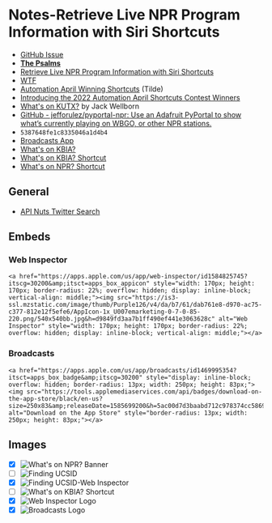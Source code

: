 # Notes-Retrieve Live NPR Program Information with Siri Shortcuts
- [GitHub Issue](https://github.com/extratone/bilge/issues/331)
- [**The Psalms**](https://bilge.world/npr-siri-shortcuts)
- [Retrieve Live NPR Program Information with Siri Shortcuts](drafts://open?uuid=FC5D51EA-5AF1-45E2-8E4B-2313AF84C31D)
- [WTF](https://davidblue.wtf/drafts/32965B91-A784-4651-9F9E-EE02C9548DE2.html)
- [Automation April Winning Shortcuts](https://tilde.town/~extratone/shortcuts/aa/) (Tilde)
- [Introducing the 2022 Automation April Shortcuts Contest Winners](https://www.macstories.net/stories/introducing-the-2022-automation-april-shortcuts-contest-winners/#whats-on-kutx-a-music-discovery-shortcut)
- [What's on KUTX?](https://www.icloud.com/shortcuts/68b1d8edadb9446599c90d988ef21eb3) by Jack Wellborn
- [GitHub - jefforulez/pyportal-npr: Use an Adafruit PyPortal to show what’s currently playing on WBGO, or other NPR stations.](https://github.com/jefforulez/pyportal-npr)
- `5387648fe1c8335046a1d4b4`
- [Broadcasts App](https://apps.apple.com/us/app/broadcasts/id1469995354)
- [What's on KBIA?](https://www.icloud.com/shortcuts/04ec61d2f057497bba899eb434b3da07)
- [What's on KBIA? Shortcut](drafts://open?uuid=8BCB0692-9274-4E1F-AFE1-1AFC17BB2877)
- [What's on NPR? Shortcut](drafts://open?uuid=50A1DB96-8ADD-42F1-8909-AFFDD3F4086F)

## General

- [API Nuts Twitter Search](https://twitter.com/search?q=%22api%22%20%40neoyokel&src=typed_query&f=live)

## Embeds

### Web Inspector

```
<a href="https://apps.apple.com/us/app/web-inspector/id1584825745?itscg=30200&amp;itsct=apps_box_appicon" style="width: 170px; height: 170px; border-radius: 22%; overflow: hidden; display: inline-block; vertical-align: middle;"><img src="https://is3-ssl.mzstatic.com/image/thumb/Purple126/v4/da/b7/61/dab761e8-d970-ac75-c377-812e12f5efe6/AppIcon-1x_U007emarketing-0-7-0-85-220.png/540x540bb.jpg&h=d9849fd3aa7b1ff490ef441e3063628c" alt="Web Inspector" style="width: 170px; height: 170px; border-radius: 22%; overflow: hidden; display: inline-block; vertical-align: middle;"></a>
```

### Broadcasts

```
<a href="https://apps.apple.com/us/app/broadcasts/id1469995354?itsct=apps_box_badge&amp;itscg=30200" style="display: inline-block; overflow: hidden; border-radius: 13px; width: 250px; height: 83px;"><img src="https://tools.applemediaservices.com/api/badges/download-on-the-app-store/black/en-us?size=250x83&amp;releaseDate=1585699200&h=5ac00d7d3baabd712c978374cc586967" alt="Download on the App Store" style="border-radius: 13px; width: 250px; height: 83px;"></a>
```

## Images

- [x] ![What's on NPR? Banner](https://i.snap.as/SsekiEOI.png)
- [ ] ![Finding UCSID](https://i.snap.as/F6m7OrxL.png)
- [x] ![Finding UCSID-Web Inspector](https://i.snap.as/r1VgmbNv.png)
- [ ] ![What's on KBIA? Shortcut](https://i.snap.as/SrtjX9E1.png)
- [x] ![Web Inspector Logo](https://i.snap.as/6dahYnnY.png)
- [x] ![Broadcasts Logo](https://i.snap.as/e68mJ9cQ.png)